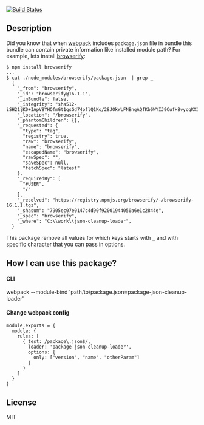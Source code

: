 [![Build Status](https://travis-ci.org/headfire94/package-json-cleanup-loader.svg?branch=master)](https://travis-ci.org/headfire94/package-json-cleanup-loader)
## Description

Did you know that when [webpack][1] includes `package.json` file in bundle this bundle can contain private information like installed module path?
For example, lets install [browserify][1]:
```
$ npm install browserify
...
$ cat ./node_modules/browserify/package.json  | grep _
  {
    "_from": "browserify",
    "_id": "browserify@16.1.1",
    "_inBundle": false,
    "_integrity": "sha512-iSH21jK0+IApV8YHOfmGt1qsGd74oflQ1Ko/28JOkWLFNBngAQfKb6WYIJ9CufH8vycqKX1sYU3y7ZrVhwevAg==",
    "_location": "/browserify",
    "_phantomChildren": {},
    "_requested": {
      "type": "tag",
      "registry": true,
      "raw": "browserify",
      "name": "browserify",
      "escapedName": "browserify",
      "rawSpec": "",
      "saveSpec": null,
      "fetchSpec": "latest"
    },
    "_requiredBy": [
      "#USER",
      "/"
    ],
    "_resolved": "https://registry.npmjs.org/browserify/-/browserify-16.1.1.tgz",
    "_shasum": "7905ec07e0147c4d90f92001944050a6e1c2844e",
    "_spec": "browserify",
    "_where": "C:\\work\\json-cleanup-loader",
  }
```

This package remove all values for which keys starts with `_`  and with specific character that you can pass in options.

## How I can use this package?
#### CLI
webpack --module-bind 'path/to/package.json=package-json-cleanup-loader'
#### Change webpack config

```
module.exports = {
  module: {
    rules: [
      { test: /package\.json$/,
        loader: 'package-json-cleanup-loader',
        options: {
          only: ["version", "name", "otherParam"]
        }
      }
    ]
  }
}
```

## License

MIT

[1]: https://github.com/webpack/webpack
[2]: https://github.com/substack/node-browserify
